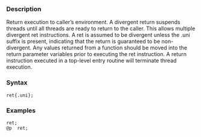 ### Description

Return execution to caller’s environment. A divergent return suspends threads until all threads are
ready to return to the caller. This allows multiple divergent ret instructions.
A ret is assumed to be divergent unless the .uni suffix is present, indicating that the
return is guaranteed to be non-divergent.
Any values returned from a function should be moved into the return parameter variables prior to
executing the ret instruction.
A return instruction executed in a top-level entry routine will terminate thread execution.

### Syntax

```
ret{.uni};
```

### Examples

```
ret;
@p  ret;
```

